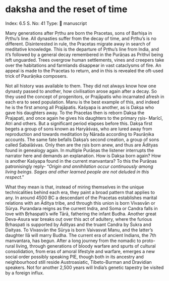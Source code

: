 # daksha and the reset of time

Index: 6.5
S. No: 41
Type: 📑 manuscript

Many generations after Pṛthu are born the Pracetas, sons of Barhiṣa in Pṛthu’s line. All dynasties suffer from the decay of time, and Pṛthu’s is no different. Disinterested in rule, the Pracetas migrate away in search of meditative knowledge. This is the departure of Pṛthu’s line from India, and it’s followed by a general decay remembered in the Purāṇas as Prithvī being left unguarded. Trees overgrow human settlements, vines and creepers take over the habitations and farmlands disappear in vast cataclysms of fire. An appeal is made to the Pracetas to return, and in this is revealed the oft-used trick of Paurāṇika composers.

Not all history was available to them. They did not always know how one dynasty passed to another, how civilisation arose again after a decay. So they used the concept of progenitors, or Prajāpatis who incarnated afresh in each era to seed population. Manu is the best example of this, and indeed he is the first among all Prajāpatis. Kaśyapa is another, as is Dakṣa who gave his daughters away. To the Pracetas then is reborn Dakṣa the Prajapati, and once again he gives his daughters to the primary ṛṣis- Marīcī, Atri and others. But a significant period elapses before this. Dakṣa first begets a group of sons known as Haryāśvas, who are lured away from reproduction and towards meditation by Nārada according to Paurāṇika accounts. The same fate befalls Dakṣa’s second creation, a group of sons called Śabalāśvas. Only then are the ṛṣis born anew, and thus are Ādityas found in genealogy again. In multiple Purāṇas the listener interrupts the narrator here and demands an explanation. How is Dakṣa born again? How is another Kaśyapa found in the current manvantara? To this the Purāṇas patronisingly reply- “*Origin and annihilation occur continuously among living beings. Sages and other learned people are not deluded in this respect*.”

What they mean is that, instead of miring themselves in the unique technicalities behind each era, they paint a broad pattern that applies to any. In around 4500 BC a descendant of the Pracetas establishes marital relations with an Āditya tribe, and through this union is born Vivasvān or Sūrya. Purandara reigns as the current Indra, and Soma or Candra falls in love with Bṛhaspati’s wife Tārā, fathering the infant Budha. Another great Deva-Asura war breaks out over this act of adultery, where the furious Bṛhaspati is supported by Ādityas and the truant Candra by Śukra and Daityas. To Vivasvān the Sūrya is born Vaivasvat Manu, and the latter’s daughter Ilā will marry Budha. The current era of ancient Indians, the 7th manvantara, has begun. After a long journey from the nomadic to proto-rural living, through generations of bloody warfare and spurts of cultural consolidation, from eras of amoral lifestyle and warfare, emerges a new social order possibly speaking PIE, though both in its ancestry and neighbourhood still reside Austroasiatic, Tibeto-Burman and Dravidian speakers. Not for another 2,500 years will India’s genetic tapestry be visited by a foreign influx.